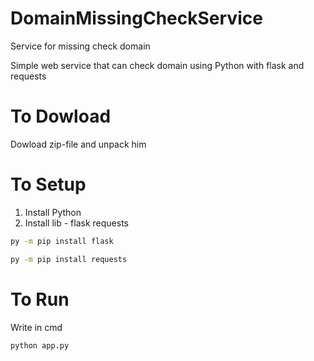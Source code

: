 # DomainMissingCheckService

Service for missing check domain

Simple web service that can check domain using Python with flask and requests

# To Dowload

Dowload zip-file and unpack him

# To Setup

1. Install Python
2. Install lib - flask requests

```bash
py -m pip install flask

py -m pip install requests
```

# To Run

Write in cmd

```bash
python app.py
```
